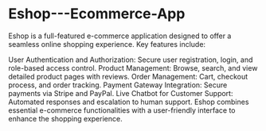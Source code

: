 # Eshop---Ecommerce-App
Eshop is a full-featured e-commerce application designed to offer a seamless online shopping experience. Key features include:

User Authentication and Authorization: Secure user registration, login, and role-based access control.
Product Management: Browse, search, and view detailed product pages with reviews.
Order Management: Cart, checkout process, and order tracking.
Payment Gateway Integration: Secure payments via Stripe and PayPal.
Live Chatbot for Customer Support: Automated responses and escalation to human support.
Eshop combines essential e-commerce functionalities with a user-friendly interface to enhance the shopping experience.
